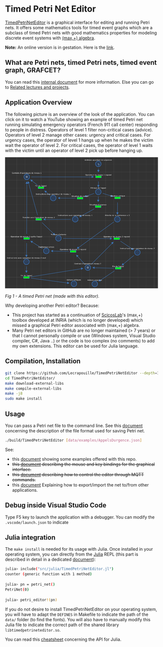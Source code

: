 # Timed Petri Net Editor

[TimedPetriNetEditor](https://github.com/Lecrapouille/TimedPetriNetEditor) is a
graphical interface for editing and running Petri nets. It offers some mathematics
tools for timed event graphs which are a subclass of timed Petri nets with good
mathematics properties for modeling discrete event systems with [(max,+)
algebra](https://jpquadrat.github.io/).

**Note:** An online version is in gestation.
Here is the [link](https://lecrapouille.github.io/TimedPetriNetEditor/TimedPetriNetEditor.html).

## What are Petri nets, timed Petri nets, timed event graph, GRAFCET?

You can read this [internal document](doc/petri.md) for more information. Else
you can go to [Related lectures and projects](doc/biblio.md).

## Application Overview

The following picture is an overview of the look of the application. You can
click on it to watch a YouTube showing an example of timed Petri net running
simulating emergency operators (French 911 call center) responding to people in
distress. Operators of level 1 filter non-critical cases (advice). Operators of
level 2 manage other cases: urgency and critical cases. For urgency cases, the
operator of level 1 hangs up when he makes the victim wait the operator of
level 2. For critical cases, the operator of level 1 waits with the victim until
an operator of level 2 pick up before hanging up.

[![TimedPetri](doc/pics/911.png)](https://youtu.be/hOhunzgFpcA)

*Fig 1 - A timed Petri net (made with this editor).*

Why developing another Petri editor? Because:
- This project has started as a continuation of [ScicosLab](http://www.scicoslab.org/)'s
  (max,+) toolbox developed at INRIA (which is no longer developed) which missed
  a graphical Petri editor associated with (max,+) algebra.
- Many Petri net editors in GitHub are no longer maintained (> 7 years) or that
  I cannot personally compile or use (Windows system, Visual Studio compiler,
  C#, Java ..) or the code is too complex (no comments) to add my own extensions. This
  editor can be used for Julia language.

## Compilation, Installation

```sh
git clone https://github.com/Lecrapouille/TimedPetriNetEditor --depth=1 --recursive
cd TimedPetriNetEditor/
make download-external-libs
make compile-external-libs
make -j8
sudo make install
```

## Usage

You can pass a Petri net file to the command line. See this [document](doc/save.md)
concerning the description of the file format used for saving Petri net.

```sh
./build/TimedPetriNetEditor [data/examples/AppelsDurgence.json]
```

See:
- this [document](data/examples/README.md) showing some examples offered with this repo.
- ~~this [document](doc/gui.md) describing the mouse and key bindings for the graphical interface.~~
- ~~this [document](doc/mqtt.md) describing how to control the editor through MQTT commands.~~
- this [document](doc/export.md) Explaining how to export/import the net to/from other applications.

## Debug inside Visual Studio Code

Type F5 key to launch the application with a debugger.
You can modify the `.vscode/launch.json` to indicate 

## Julia integration

The `make install` is needed for its usage with Julia. Once installed in your operating system, you can directly from
the [Julia](https://github.com/JuliaLang/julia) REPL (this part
is described in detail in a dedicated [document](julia.md)):

```sh
julia> include("src/julia/TimedPetriNetEditor.jl")
counter (generic function with 1 method)

julia> pn = petri_net()
PetriNet(0)

julia> petri_editor!(pn)
```

If you do not desire to install TimedPetriNetEditor on your operating system,
you will have to adapt the `DEFINES` in Makefile to indicate the path of the
`data/` folder (to find the fonts). You will also have to manually modify this
Julia file to indicate the correct path of the shared library
`libtimedpetrineteditor.so`.

You can read this [cheatsheet](doc/julia.md) concerning the API for Julia.
